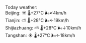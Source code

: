 Today weather:  
Beijing: ☀️   🌡️+27°C 🌬️↙4km/h  
Tianjin: ⛅️  🌡️+28°C 🌬️←19km/h  
Shijiazhuang: ⛅️  🌡️+28°C 🌬️↓10km/h  
Tangshan: ☀️   🌡️+27°C 🌬️←18km/h  
